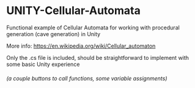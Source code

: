 # UNITY-Cellular-Automata
Functional example of Cellular Automata for working with procedural generation (cave generation) in Unity

More info: https://en.wikipedia.org/wiki/Cellular_automaton

Only the .cs file is included, should be straightforward to implement with some basic Unity experience 
###### (a couple buttons to call functions, some variable assignments)
